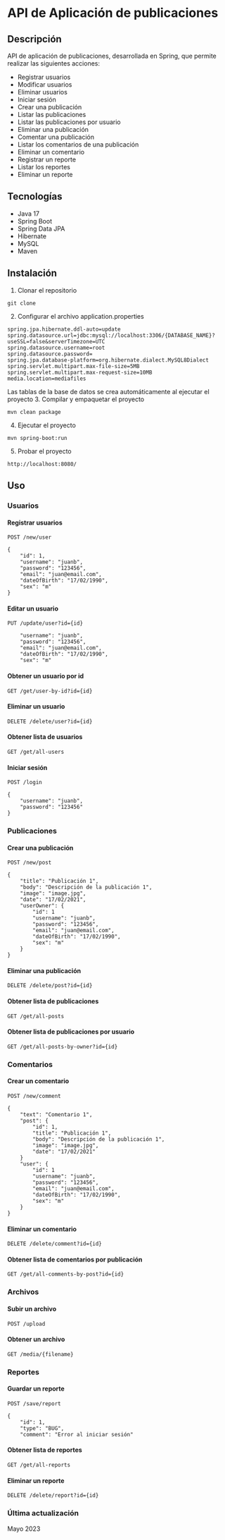 # API de Aplicación de publicaciones
## Descripción
API de aplicación de publicaciones, desarrollada en Spring, que permite realizar las siguientes acciones:
- Registrar usuarios
- Modificar usuarios
- Eliminar usuarios
- Iniciar sesión
- Crear una publicación
- Listar las publicaciones
- Listar las publicaciones por usuario
- Eliminar una publicación
- Comentar una publicación
- Listar los comentarios de una publicación
- Eliminar un comentario
- Registrar un reporte
- Listar los reportes
- Eliminar un reporte

## Tecnologías
- Java 17
- Spring Boot
- Spring Data JPA
- Hibernate
- MySQL
- Maven

## Instalación
1. Clonar el repositorio
```
git clone
```
2. Configurar el archivo application.properties
```
spring.jpa.hibernate.ddl-auto=update
spring.datasource.url=jdbc:mysql://localhost:3306/{DATABASE_NAME}?useSSL=false&serverTimezone=UTC
spring.datasource.username=root
spring.datasource.password=
spring.jpa.database-platform=org.hibernate.dialect.MySQL8Dialect
spring.servlet.multipart.max-file-size=5MB
spring.servlet.multipart.max-request-size=10MB
media.location=mediafiles
```
Las tablas de la base de datos se crea automáticamente al ejecutar el proyecto
3. Compilar y empaquetar el proyecto
```
mvn clean package
```
4. Ejecutar el proyecto
```
mvn spring-boot:run
```
5. Probar el proyecto
```
http://localhost:8080/
```
## Uso
### Usuarios
#### Registrar usuarios
```
POST /new/user
```
```
{
    "id": 1,
    "username": "juanb",
    "password": "123456",
    "email": "juan@email.com",
    "dateOfBirth": "17/02/1990",
    "sex": "m"
}
```
#### Editar un usuario
```
PUT /update/user?id={id}
```
```
    "username": "juanb",
    "password": "123456",
    "email": "juan@email.com",
    "dateOfBirth": "17/02/1990",
    "sex": "m"
```
#### Obtener un usuario por id
```
GET /get/user-by-id?id={id}
```
#### Eliminar un usuario
```
DELETE /delete/user?id={id}
```
#### Obtener lista de usuarios
```
GET /get/all-users
```
#### Iniciar sesión
```
POST /login
```
```
{
    "username": "juanb",
    "password": "123456"
}
```
### Publicaciones
#### Crear una publicación
```
POST /new/post
```
```
{
    "title": "Publicación 1",
    "body": "Descripción de la publicación 1",
    "image": "image.jpg",
    "date": "17/02/2021",
    "userOwner": {
        "id": 1
        "username": "juanb",
        "password": "123456",
        "email": "juan@email.com",
        "dateOfBirth": "17/02/1990",
        "sex": "m"
    }
}
```
#### Eliminar una publicación
```
DELETE /delete/post?id={id}
```
#### Obtener lista de publicaciones
```
GET /get/all-posts
```
#### Obtener lista de publicaciones por usuario
```
GET /get/all-posts-by-owner?id={id}
```
### Comentarios
#### Crear un comentario
```
POST /new/comment
```
```
{
    "text": "Comentario 1",
    "post": {
        "id": 1,
        "title": "Publicación 1",
        "body": "Descripción de la publicación 1",
        "image": "image.jpg",
        "date": "17/02/2021"
    }
    "user": {
        "id": 1
        "username": "juanb",
        "password": "123456",
        "email": "juan@email.com",
        "dateOfBirth": "17/02/1990",
        "sex": "m"
    }
}
```
#### Eliminar un comentario
```
DELETE /delete/comment?id={id}
```
#### Obtener lista de comentarios por publicación
```
GET /get/all-comments-by-post?id={id}
```
### Archivos
#### Subir un archivo
```
POST /upload
```
#### Obtener un archivo
```
GET /media/{filename}
```
### Reportes
#### Guardar un reporte
```
POST /save/report
```
```
{
    "id": 1,
    "type": "BUG",
    "comment": "Error al iniciar sesión"
```
#### Obtener lista de reportes
```
GET /get/all-reports
```
#### Eliminar un reporte
```
DELETE /delete/report?id={id}
```
### Última actualización
Mayo 2023